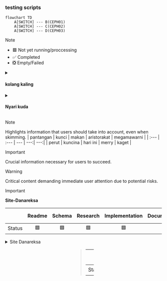 ### testing scripts
```mermaid
flowchart TD
    A[SWITCH] --- B(CEPH01)
    A[SWITCH] --- C(CEPH02)
    A[SWITCH] --- D(CEPH03)    
```

> [!NOTE]
> - &#129001; Not yet running/proccessing
> - :white_check_mark: Completed
> - :negative_squared_cross_mark: Empty/Failed


<details>
<summary><h4>kolang kaling</h4></summary>
> [!IMPORTANT]
> Isi aja apa aja lahi, namanya juga testing **mantab**. 
> |  | Readme | Schema | Research | Implementation | Documentation | Config-data |
> :----- |:----|:----|:----|:----|:----|:----
>  Status | &#129001;[Links]() | &#129001;[Links]() | &#129001;[Links]() | &#129001;[Links]() | :white_check_mark:[Links]() | :negative_squared_cross_mark:[Links]() | 
</details>
<details>
<summary><h4>Nyari kuda</h4></summary>
> [!WARNING] 
> Isi aja apa aja lahi, namanya juga testing **mantab**. 
> |  | Readme | Schema | Research | Implementation | Documentation | Config-data |
> :----- |:----|:----|:----|:----|:----|:----
>  Status | &#129001;[Links]() | &#129001;[Links]() | &#129001;[Links]() | &#129001;[Links]() | :white_check_mark:[Links]() | :negative_squared_cross_mark:[Links]() | 
</details>







> [!NOTE]  
> Highlights information that users should take into account, even when skimming.
> | pantangan | kunci | makan | aristorakat | megamawarni |
> | :--- | :--- | --- | ---:| ---:|
> | perut | kuncina | hari ini | merry | kaget |
> 


> [!IMPORTANT]  
> Crucial information necessary for users to succeed.

> [!WARNING]  
> Critical content demanding immediate user attention due to potential risks.


> [!IMPORTANT]
> **Site-Danareksa**
>
> |  | Readme | Schema | Research | Implementation | Documentation | Config-data |
> |:---:|:---:|:---:|:---:|:---:|:---:|:---:|
> | Status | &#129001; | &#129001; | &#129001; | &#129001; | :white_check_mark: | :negative_squared_cross_mark: | 
>



<details>
<summary>Site Danareksa</summary>
    
<div class="panel-body">
<div style="margin-left: auto;
            margin-right: auto;
            width: 13%">
    
> |  | Readme | Schema | Research | Implementation | Documentation | Config-data |
> :----- |:----|:----|:----|:----|:----|:----
>  Status | &#129001;[Links]() | &#129001;[Links]() | &#129001;[Links]() | &#129001;[Links]() | :white_check_mark:[Links]() | :negative_squared_cross_mark:[Links]() | 
    
</div>
</div>
</details>


<div class="panel-body">
<div style="margin-left: auto;
            margin-right: auto;
            width: 13%">
    
> |  | Readme | Schema | Research | Implementation | Documentation | Config-data |
> :----- |:----|:----|:----|:----|:----|:----
>  Status | &#129001;[Links]() | &#129001;[Links]() | &#129001;[Links]() | &#129001;[Links]() | :white_check_mark:[Links]() | :negative_squared_cross_mark:[Links]() | 
    
</div>
</div>


